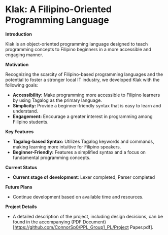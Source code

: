 # Klak: A Filipino-Oriented Programming Language

**Introduction**

Klak is an object-oriented programming language designed to teach programming concepts to Filipino beginners in a more accessible and engaging manner. 

**Motivation**

Recognizing the scarcity of Filipino-based programming languages and the potential to foster a stronger local IT industry, we developed Klak with the following goals:

* **Accessibility:** Make programming more accessible to Filipino learners by using Tagalog as the primary language.
* **Simplicity:** Provide a beginner-friendly syntax that is easy to learn and understand.
* **Engagement:** Encourage a greater interest in programming among Filipino students.

**Key Features**

* **Tagalog-based Syntax:** Utilizes Tagalog keywords and commands, making learning more intuitive for Filipino speakers.
* **Beginner-Friendly:** Features a simplified syntax and a focus on fundamental programming concepts.

**Current Status**

* **Current stage of development**: Lexer completed, Parser completed

**Future Plans**

* Continue development based on available time and resources.

**Project Details**

* A detailed description of the project, including design decisions, can be found in the accompanying (PDF Document)[https://github.com/ConnorSp0/PPL_Group1_PL/Project Paper.pdf].
